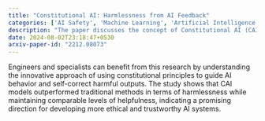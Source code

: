 ```yaml
---
title: "Constitutional AI: Harmlessness from AI Feedback"
categories: ['AI Safety', 'Machine Learning', 'Artificial Intelligence']
description: "The paper discusses the concept of Constitutional AI (CAI), a two-stage approach to train AI systems to be harmless without heavy reliance on human oversight. The first stage involves supervised learning based on constitutional principles to critique and revise AI responses. The second stage incorporates reinforcement learning using AI-generated feedback to identify less harmful outputs."
date: 2024-08-02T23:18:47+0530
arxiv-paper-id: "2212.08073"
---
```

Engineers and specialists can benefit from this research by understanding the innovative approach of using constitutional principles to guide AI behavior and self-correct harmful outputs. The study shows that CAI models outperformed traditional methods in terms of harmlessness while maintaining comparable levels of helpfulness, indicating a promising direction for developing more ethical and trustworthy AI systems.
